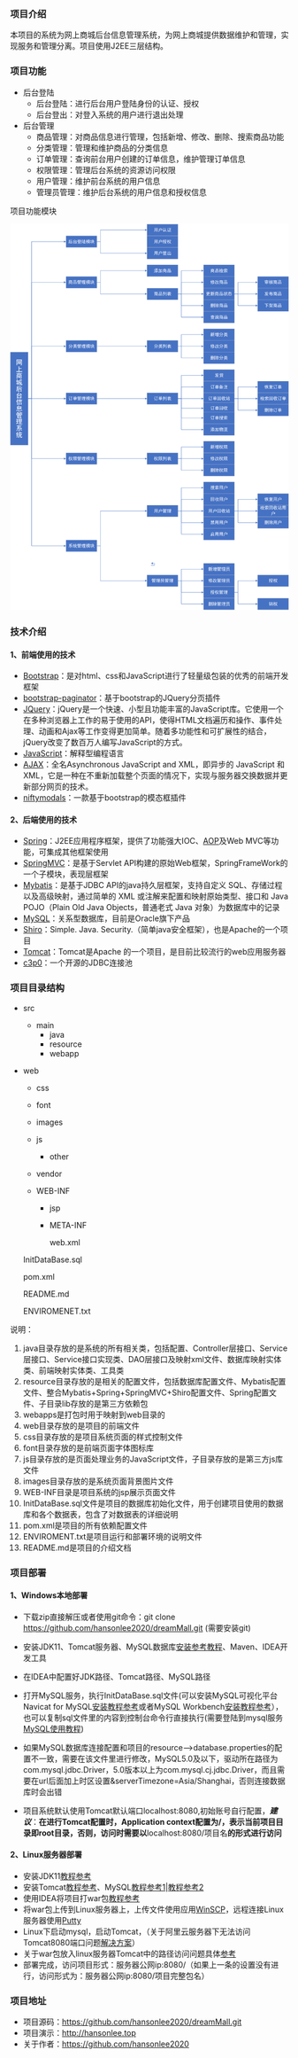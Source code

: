 ### 项目介绍

本项目的系统为网上商城后台信息管理系统，为网上商城提供数据维护和管理，实现服务和管理分离。项目使用J2EE三层结构。

### 项目功能

- 后台登陆
  - 后台登陆：进行后台用户登陆身份的认证、授权
  - 后台登出：对登入系统的用户进行退出处理
- 后台管理
  - 商品管理：对商品信息进行管理，包括新增、修改、删除、搜索商品功能
  - 分类管理：管理和维护商品的分类信息
  - 订单管理：查询前台用户创建的订单信息，维护管理订单信息
  - 权限管理：管理后台系统的资源访问权限
  - 用户管理：维护前台系统的用户信息
  - 管理员管理：维护后台系统的用户信息和授权信息

项目功能模块

![image-20200629015658849](README.assets/image-20200629015658849.png)

### 技术介绍

#### 1、前端使用的技术

- [Bootstrap](https://www.bootcss.com/)：是对html、css和JavaScript进行了轻量级包装的优秀的前端开发框架
- [bootstrap-paginator](https://github.com/lyonlai/bootstrap-paginator)：基于bootstrap的JQuery分页插件
- [JQuery](https://jquery.com/)：jQuery是一个快速、小型且功能丰富的JavaScript库。它使用一个在多种浏览器上工作的易于使用的API，使得HTML文档遍历和操作、事件处理、动画和Ajax等工作变得更加简单。随着多功能性和可扩展性的结合，jQuery改变了数百万人编写JavaScript的方式。
- [JavaScript](https://www.javascript.com/)：解释型编程语言
- [AJAX](https://www.w3school.com.cn/ajax/index.asp)：全名Asynchronous JavaScript and XML，即异步的 JavaScript 和 XML，它是一种在不重新加载整个页面的情况下，实现与服务器交换数据并更新部分网页的技术。
- [niftymodals](https://github.com/foxythemes/jquery-niftymodals)：一款基于bootstrap的模态框插件

#### 2、后端使用的技术

- [Spring](https://spring.io/)：J2EE应用程序框架，提供了功能强大IOC、[AOP](https://baike.baidu.com/item/AOP/1332219)及Web MVC等功能，可集成其他框架使用
- [SpringMVC](https://docs.spring.io/spring/docs/current/spring-framework-reference/web.html)：是基于Servlet API构建的原始Web框架，SpringFrameWork的一个子模块，表现层框架
- [Mybatis](https://mybatis.org/mybatis-3/)：是基于JDBC API的java持久层框架，支持自定义 SQL、存储过程以及高级映射，通过简单的 XML 或注解来配置和映射原始类型、接口和 Java POJO（Plain Old Java Objects，普通老式 Java 对象）为数据库中的记录
- [MySQL](https://www.mysql.com/)：关系型数据库，目前是Oracle旗下产品
- [Shiro](http://shiro.apache.org/)：Simple. Java. Security.（简单java安全框架），也是Apache的一个项目
- [Tomcat](https://tomcat.apache.org/)：Tomcat是Apache 的一个项目，是目前比较流行的web应用服务器
- [c3p0](https://www.mchange.com/projects/c3p0/)：一个开源的JDBC连接池

### 项目目录结构

- src

  - main
    - java
    - resource
    - webapp

- web

  - css

  - font

  - images

  - js

    - other

  - vendor

  - WEB-INF

    - jsp

    - META-INF

      web.xml

  InitDataBase.sql

  pom.xml

  README.md

  ENVIROMENET.txt

说明：

1. java目录存放的是系统的所有相关类，包括配置、Controller层接口、Service层接口、Service接口实现类、DAO层接口及映射xml文件、数据库映射实体类、前端映射实体类、工具类
2. resource目录存放的是相关的配置文件，包括数据库配置文件、Mybatis配置文件、整合Mybatis+Spring+SpringMVC+Shiro配置文件、Spring配置文件、子目录lib存放的是第三方依赖包
3. webapps是打包时用于映射到web目录的
4. web目录存放的是项目的前端文件
5. css目录存放的是项目系统页面的样式控制文件
6. font目录存放的是前端页面字体图标库
7. js目录存放的是页面处理业务的JavaScript文件，子目录存放的是第三方js库文件
8. images目录存放的是系统页面背景图片文件
9. WEB-INF目录是项目系统的jsp展示页面文件
10. InitDataBase.sql文件是项目的数据库初始化文件，用于创建项目使用的数据库和各个数据表，包含了对数据表的详细说明
11. pom.xml是项目的所有依赖配置文件
12. ENVIROMENT.txt是项目运行和部署环境的说明文件
13. README.md是项目的介绍文档

### 项目部署

#### 1、Windows本地部署

- 下载zip直接解压或者使用git命令：git clone https://github.com/hansonlee2020/dreamMall.git (需要安装git)
- 安装JDK11、Tomcat服务器、MySQL数据库[安装参考教程](https://www.cnblogs.com/BoKeYuan259/p/10966137.html)、Maven、IDEA开发工具

- 在IDEA中配置好JDK路径、Tomcat路径、MySQL路径
- 打开MySQL服务，执行InitDataBase.sql文件(可以安装MySQL可视化平台Navicat for MySQL[安装教程参考](https://www.cnblogs.com/runw/p/12255962.html)或者MySQL Workbench[安装教程参考](https://dev.mysql.com/downloads/workbench/)），也可以复制sql文件里的内容到控制台命令行直接执行(需要登陆到mysql服务[MySQL使用教程](https://www.cnblogs.com/shierlou-123/p/11207508.html))
- 如果MySQL数据库连接配置和项目的resource-->database.properties的配置不一致，需要在该文件里进行修改，MySQL5.0及以下，驱动所在路径为com.mysql.jdbc.Driver，5.0版本以上为com.mysql.cj.jdbc.Driver，而且需要在url后面加上时区设置&serverTimezone=Asia/Shanghai，否则连接数据库时会出错
- 项目系统默认使用Tomcat默认端口localhost:8080,初始账号自行配置，***建议***：**在进行Tomcat配置时，Application context配置为/，表示当前项目目录即root目录，否则，访问时需要以**localhost:8080/项目名**的形式进行访问**

#### 2、Linux服务器部署

- 安装JDK11[教程参考](https://www.cnblogs.com/xiaoyiStudent/p/12250305.html)
- 安装Tomcat[教程参考](https://www.jianshu.com/p/dfddbd8da05d)、MySQL[教程参考1](https://blog.csdn.net/qq_39170130/article/details/87938755)|[教程参考2](https://blog.csdn.net/weixin_39082031/article/details/105783765)
- 使用IDEA将项目打war包[教程参考](https://www.bilibili.com/video/BV1ra4y1i7wi)
- 将war包上传到Linux服务器上，上传文件使用应用[WinSCP](https://winscp.net/eng/docs/lang:chs)，远程连接Linux服务器使用[Putty](https://www.chiark.greenend.org.uk/~sgtatham/putty/)
- Linux下启动mysql，启动Tomcat，（关于阿里云服务器下无法访问Tomcat8080端口问题[解决方案](https://blog.csdn.net/xl715/article/details/83623884)）
- 关于war包放入linux服务器Tomcat中的路径访问问题具体[参考](https://www.jb51.net/article/185065.htm)
- 部署完成，访问项目形式：服务器公网ip:8080/（如果上一条的设置没有进行，访问形式为：服务器公网ip:8080/项目完整包名）

### 项目地址

- 项目源码：https://github.com/hansonlee2020/dreamMall.git
- 项目演示：http://hansonlee.top
- 关于作者：https://github.com/hansonlee2020